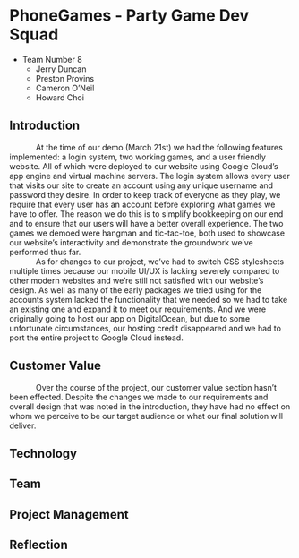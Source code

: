 # PhoneGames - **Party Game Dev Squad**
- Team Number 8  
  - Jerry Duncan
  - Preston Provins
  - Cameron O’Neil
  - Howard Choi

## Introduction
&nbsp;&nbsp;&nbsp;&nbsp;&nbsp;&nbsp;&nbsp;&nbsp;&nbsp;&nbsp;&nbsp;&nbsp;At the time of our demo (March 21st) we had the following features implemented: a login system, two working games, and a user friendly website. All of which were deployed to our website using Google Cloud’s app engine and virtual machine servers. The login system allows every user that visits our site to create an account using any unique username and password they desire. In order to keep track of everyone as they play, we require that every user has an account before exploring what games we have to offer. The reason we do this is to simplify bookkeeping on our end and to ensure that our users will have a better overall experience. The two games we demoed were hangman and tic-tac-toe, both used to showcase our website’s interactivity and demonstrate the groundwork we’ve performed thus far.  
&nbsp;&nbsp;&nbsp;&nbsp;&nbsp;&nbsp;&nbsp;&nbsp;&nbsp;&nbsp;&nbsp;&nbsp;As for changes to our project, we’ve had to switch CSS stylesheets multiple times because our mobile UI/UX is lacking severely compared to other modern websites and we’re still not satisfied with our website’s design. As well as many of the early packages we tried using for the accounts system lacked the functionality that we needed so we had to take an existing one and expand it to meet our requirements. And we were originally going to host our app on DigitalOcean, but due to some unfortunate circumstances, our hosting credit disappeared and we had to port the entire project to Google Cloud instead.

## Customer Value
&nbsp;&nbsp;&nbsp;&nbsp;&nbsp;&nbsp;&nbsp;&nbsp;&nbsp;&nbsp;&nbsp;&nbsp;Over the course of the project, our customer value section hasn’t been effected. Despite the changes we made to our requirements and overall design that was noted in the introduction, they have had no effect on whom we perceive to be our target audience or what our final solution will deliver.

## Technology

## Team

## Project Management

## Reflection
